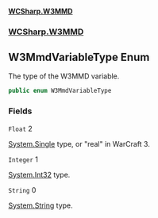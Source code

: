 #### [WCSharp.W3MMD](README.md 'README')
### [WCSharp.W3MMD](WCSharp.W3MMD.md 'WCSharp.W3MMD')

## W3MmdVariableType Enum

The type of the W3MMD variable.

```csharp
public enum W3MmdVariableType
```
### Fields

<a name='WCSharp.W3MMD.W3MmdVariableType.Float'></a>

`Float` 2

[System.Single](https://docs.microsoft.com/en-us/dotnet/api/System.Single 'System.Single') type, or "real" in WarCraft 3.

<a name='WCSharp.W3MMD.W3MmdVariableType.Integer'></a>

`Integer` 1

[System.Int32](https://docs.microsoft.com/en-us/dotnet/api/System.Int32 'System.Int32') type.

<a name='WCSharp.W3MMD.W3MmdVariableType.String'></a>

`String` 0

[System.String](https://docs.microsoft.com/en-us/dotnet/api/System.String 'System.String') type.